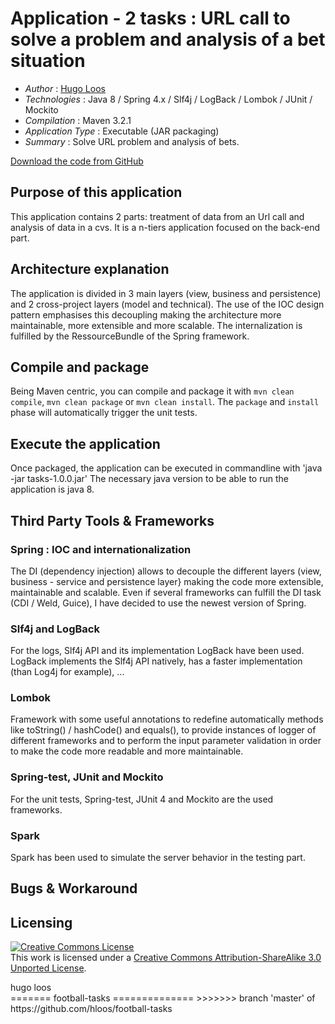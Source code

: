 # Application - 2 tasks : URL call to solve a problem and analysis of a bet situation

* *Author* : [Hugo Loos](hloos@outlook.com)
* *Technologies* : Java 8 / Spring 4.x / Slf4j / LogBack / Lombok / JUnit / Mockito
* *Compilation* : Maven 3.2.1
* *Application Type* : Executable (JAR packaging)
* *Summary* : Solve URL problem and analysis of bets.

[Download the code from GitHub](https://github.com/hloos/football-tasks)

## Purpose of this application

This application contains 2 parts: treatment of data from an Url call and analysis of data in a cvs. It is a n-tiers application focused on the back-end part.

## Architecture explanation

The application is divided in 3 main layers (view, business and persistence) and 2 cross-project layers (model and technical).
The use of the IOC design pattern emphasises this decoupling making the architecture more maintainable, more extensible 
and more scalable. The internalization is fulfilled by the RessourceBundle of the Spring framework.


## Compile and package

Being Maven centric, you can compile and package it with `mvn clean compile`, `mvn clean package` or 
`mvn clean install`. The `package` and `install` phase will automatically trigger the unit tests. 

## Execute the application

Once packaged, the application can be executed in commandline with 'java -jar tasks-1.0.0.jar'
The necessary java version to be able to run the application is java 8.

## Third Party Tools & Frameworks

### Spring : IOC and internationalization

The DI (dependency injection) allows to decouple the different layers (view, business - service and persistence layer} 
making the code more extensible, maintainable and scalable. 
Even if several frameworks can fulfill the DI task (CDI / Weld, Guice), I have decided to use the newest version of Spring. 

### Slf4j and LogBack

For the logs, Slf4j API and its implementation LogBack have been used. 
LogBack implements the Slf4j API natively, has a faster implementation (than Log4j for example), ...

### Lombok

Framework with some useful annotations to redefine automatically methods like toString() / hashCode() and equals(),
to provide instances of logger of different frameworks and to perform the input parameter validation in order to make the code 
more readable and more maintainable.  

### Spring-test, JUnit and Mockito

For the unit tests, Spring-test, JUnit 4 and Mockito are the used frameworks.

### Spark

Spark has been used to simulate the server behavior in the testing part.

## Bugs & Workaround


## Licensing

<a rel="license" href="http://creativecommons.org/licenses/by-sa/3.0/"><img alt="Creative Commons License" style="border-width:0" src="http://i.creativecommons.org/l/by-sa/3.0/88x31.png" /></a><br />This work is licensed under a <a rel="license" href="http://creativecommons.org/licenses/by-sa/3.0/">Creative Commons Attribution-ShareAlike 3.0 Unported License</a>.

<div class="footer">
    <span class="footerTitle"><span class="uc">h</span>ugo <span class="uc">l</span>oos</span>
</div>
=======
football-tasks
==============
>>>>>>> branch 'master' of https://github.com/hloos/football-tasks
